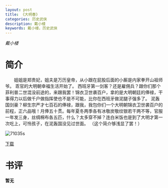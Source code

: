 ```yaml
---
layout: post
title: 《大明春》
categories: 历史武侠
description: 戴小楼
keywords: 戴小楼，历史武侠
---
```

*戴小楼*

# 简介

　　姐姐是郑贵妃，姐夫是万历皇帝，从小跟在屁股后面的小厮是内家拳开山祖师爷。        乖官的大明朝幸福生活开始了。        西班牙第一剑客？还是雇佣兵？跟你们那个菲利普二世混没前途的，来跟我罢！锦衣卫世袭百户，拿的是大明朝廷的俸禄，干事得力以后做千户做指挥使也不是不可能，比你在西班牙做泥腿子强多了。        泥轰国剑豪？柳生宗严才七百石的俸禄，跟我，我包你们一个大明朝锦衣卫世袭百户的前程，正六品哦！月俸五十贯。每年夏冬两季各有冰敬炭敬纹银若干两不等，官服一年发三身，丝绸棉布各五匹，什么？太多穿不掉？连白米饭也是到了大明才第一次吃上，可怜孩子，在泥轰国没见过世面。        （这个简介够浅显了罢！）

![71035s](http://tva1.sinaimg.cn/large/008dGP0Fgy1gtwyoz7xk6j303c046746.jpg)

[下载](https://link.jscdn.cn/1drv/aHR0cHM6Ly8xZHJ2Lm1zL3QvcyFBaGU2R2dNWmVFb2poRUtPUmp0RFlEZm1maU5vP2U9YzAySTVJ.txt)
# 书评
**暂无**